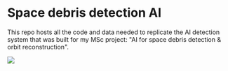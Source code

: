 # Space debris detection AI

This repo hosts all the code and data needed to replicate the AI detection system that was built for my MSc project: "AI for space debris detection & orbit reconstruction".

![](https://github.com/milton-logothetis/Space-debris-detection-AI/blob/master/system_example.gif)
